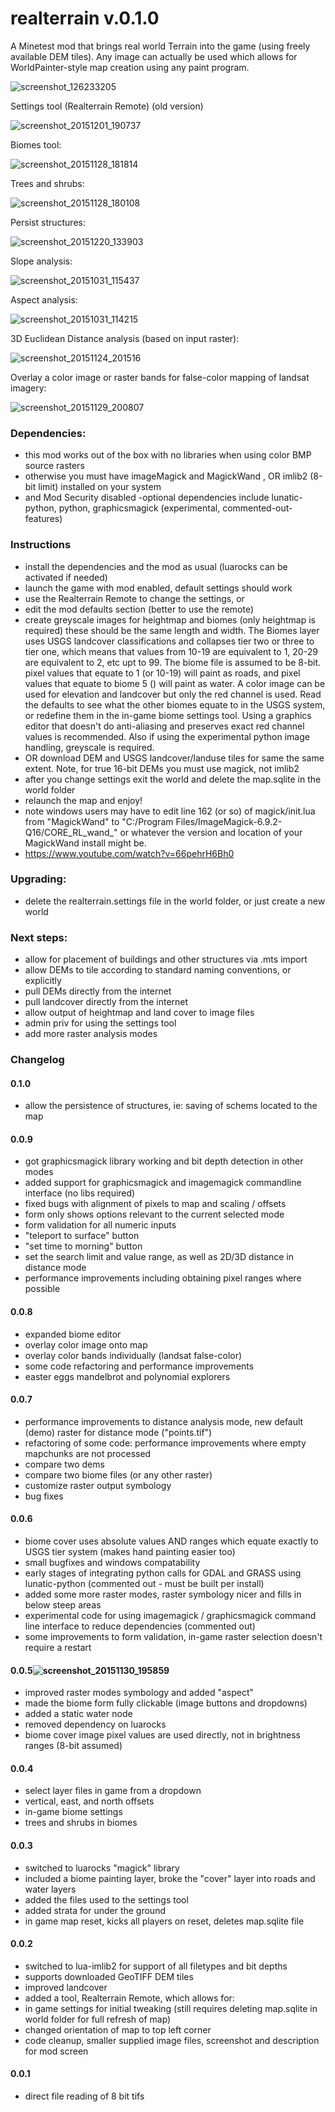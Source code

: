# realterrain v.0.1.0
A Minetest mod that brings real world Terrain into the game (using freely available DEM tiles). Any image can actually be used which allows for WorldPainter-style map creation using any paint program.

![screenshot_126233205](https://cloud.githubusercontent.com/assets/12679496/8270171/b98d0144-178e-11e5-9a21-ddea2624fdb6.png)

Settings tool (Realterrain Remote) (old version)

![screenshot_20151201_190737](https://cloud.githubusercontent.com/assets/12679496/11521234/48a2749e-985f-11e5-9d22-9ee3b33c529c.png)

Biomes tool:

![screenshot_20151128_181814](https://cloud.githubusercontent.com/assets/12679496/11455022/87e1833a-95fc-11e5-81d8-d2f65cadf1a4.png)

Trees and shrubs:

![screenshot_20151128_180108](https://cloud.githubusercontent.com/assets/12679496/11454976/44c755b8-95fa-11e5-98d4-16329f5981ee.png)

Persist structures:

![screenshot_20151220_133903](https://cloud.githubusercontent.com/assets/12679496/11920273/0fc1dfec-a71f-11e5-9f9e-79dad5003642.png)

Slope analysis:

![screenshot_20151031_115437](https://cloud.githubusercontent.com/assets/12679496/10865362/512e2128-7fc6-11e5-9c40-e214fa738e40.png)

Aspect analysis:

![screenshot_20151031_114215](https://cloud.githubusercontent.com/assets/12679496/10865364/58dbd988-7fc6-11e5-8a7e-75abc31f378d.png)

3D Euclidean Distance analysis (based on input raster):

![screenshot_20151124_201516](https://cloud.githubusercontent.com/assets/12679496/11388193/31d764d0-92e8-11e5-8c92-d34ff733dc56.png)

Overlay a color image or raster bands for false-color mapping of landsat imagery:

![screenshot_20151129_200807](https://cloud.githubusercontent.com/assets/12679496/11463363/2ecb5c24-96d5-11e5-8cf3-2b305198eac3.png)

### Dependencies:
- this mod works out of the box with no libraries when using color BMP source rasters
- otherwise you must have imageMagick and MagickWand , OR imlib2 (8-bit limit) installed on your system
- and Mod Security disabled
-optional dependencies include lunatic-python, python, graphicsmagick (experimental, commented-out-features)

### Instructions
- install the dependencies and the mod as usual (luarocks can be activated if needed)
- launch the game with mod enabled, default settings should work
- use the Realterrain Remote to change the settings, or
- edit the mod defaults section (better to use the remote)
- create greyscale images for heightmap and biomes (only heightmap is required) these should be the same length and width.
The Biomes layer uses USGS landcover classifications and collapses tier two or three to tier one,
which means that values from 10-19 are equivalent to 1, 20-29 are equivalent to 2, etc upt to 99.
The biome file is assumed to be 8-bit. pixel values that equate to 1 (or 10-19) will paint as roads, and pixel values that equate to biome 5 () will paint as water.
A color image can be used for elevation and landcover but only the red channel is used.
Read the defaults to see what the other biomes equate to in the USGS system, or redefine them in the in-game biome settings tool.
Using a graphics editor that doesn't do anti-aliasing and preserves exact red channel values is recommended. Also if using the experimental python image handling, greyscale is required.
- OR download DEM and USGS landcover/landuse tiles for same the same extent. Note, for true 16-bit DEMs you must use magick, not imlib2
- after you change settings exit the world and delete the map.sqlite in the world folder
- relaunch the map and enjoy!
- note windows users may have to edit line 162 (or so) of magick/init.lua from "MagickWand" to "C:/Program Files/ImageMagick-6.9.2-Q16/CORE_RL_wand_" or whatever the version and location of your MagickWand install might be.
- https://www.youtube.com/watch?v=66pehrH6Bh0
### Upgrading:
- delete the realterrain.settings file in the world folder, or just create a new world

### Next steps:

- allow for placement of buildings and other structures via .mts import
- allow DEMs to tile according to standard naming conventions, or explicitly
- pull DEMs directly from the internet
- pull landcover directly from the internet
- allow output of heightmap and land cover to image files
- admin priv for using the settings tool
- add more raster analysis modes

### Changelog
#### 0.1.0
- allow the persistence of structures, ie: saving of schems located to the map

#### 0.0.9
- got graphicsmagick library working and bit depth detection in other modes
- added support for graphicsmagick and imagemagick commandline interface (no libs required)
- fixed bugs with alignment of pixels to map and scaling / offsets
- form only shows options relevant to the current selected mode
- form validation for all numeric inputs
- "teleport to surface" button
- "set time to morning" button
- set the search limit and value range, as well as 2D/3D distance in distance mode
- performance improvements including obtaining pixel ranges where possible

#### 0.0.8
- expanded biome editor
- overlay color image onto map
- overlay color bands individually (landsat false-color)
- some code refactoring and performance improvements
- easter eggs mandelbrot and polynomial explorers

#### 0.0.7
- performance improvements to distance analysis mode, new default (demo) raster for distance mode ("points.tif")
- refactoring of some code: performance improvements where empty mapchunks are not processed
- compare two dems
- compare two biome files (or any other raster)
- customize raster output symbology
- bug fixes

#### 0.0.6
- biome cover uses absolute values AND ranges which equate exactly to USGS tier system (makes hand painting easier too)
- small bugfixes and windows compatability
- early stages of integrating python calls for GDAL and GRASS using lunatic-python (commented out - must be built per install)
- added some more raster modes, raster symbology nicer and fills in below steep areas
- experimental code for using imagemagick / graphicsmagick command line interface to reduce dependencies (commented out)
- some improvements to form validation, in-game raster selection doesn't require a restart

#### 0.0.5![screenshot_20151130_195859](https://cloud.githubusercontent.com/assets/12679496/11492217/d0813f6a-979e-11e5-872c-c7d68b964ade.png)
- improved raster modes symbology and added "aspect"
- made the biome form fully clickable (image buttons and dropdowns)
- added a static water node
- removed dependency on luarocks
- biome cover image pixel values are used directly, not in brightness ranges (8-bit assumed)

#### 0.0.4
- select layer files in game from a dropdown
- vertical, east, and north offsets
- in-game biome settings
- trees and shrubs in biomes

#### 0.0.3
- switched to luarocks "magick" library
- included a biome painting layer, broke the "cover" layer into roads and water layers
- added the files used to the settings tool
- added strata for under the ground
- in game map reset, kicks all players on reset, deletes map.sqlite file

#### 0.0.2
- switched to lua-imlib2 for support of all filetypes and bit depths
- supports downloaded GeoTIFF DEM tiles
- improved landcover
- added a tool, Realterrain Remote, which allows for:
- in game settings for initial tweaking (still requires deleting map.sqlite in world folder for full refresh of map)
- changed orientation of map to top left corner
- code cleanup, smaller supplied image files, screenshot and description for mod screen

#### 0.0.1
- direct file reading of 8 bit tifs